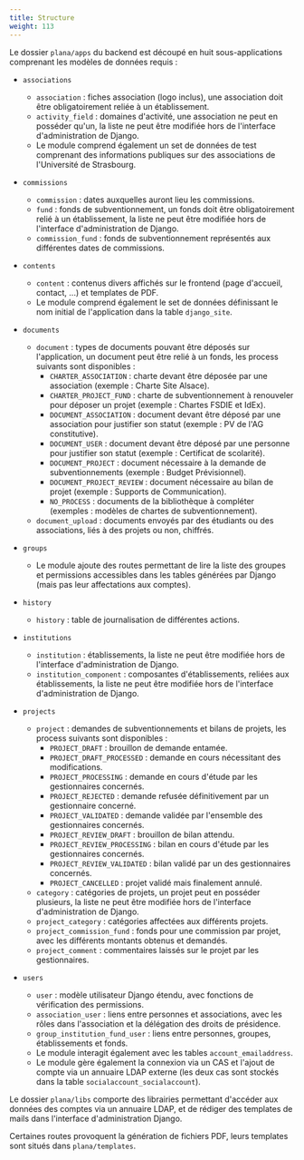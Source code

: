 ```yaml
---
title: Structure
weight: 113
---
```


Le dossier `plana/apps` du backend est découpé en huit sous-applications comprenant les modèles de données requis :

- `associations`
  - `association` : fiches association (logo inclus), une association doit être obligatoirement reliée à un établissement.
  - `activity_field` : domaines d'activité, une association ne peut en posséder qu'un, la liste ne peut être modifiée hors de l'interface d'administration de Django.
  - Le module comprend également un set de données de test comprenant des informations publiques sur des associations de l'Université de Strasbourg.

- `commissions`
  - `commission` : dates auxquelles auront lieu les commissions.
  - `fund` : fonds de subventionnement, un fonds doit être obligatoirement relié à un établissement, la liste ne peut être modifiée hors de l'interface d'administration de Django.
  - `commission_fund` : fonds de subventionnement représentés aux différentes dates de commissions.

- `contents`
  - `content` : contenus divers affichés sur le frontend (page d'accueil, contact, ...) et templates de PDF.
  - Le module comprend également le set de données définissant le nom initial de l'application dans la table `django_site`.

- `documents`
  - `document` : types de documents pouvant être déposés sur l'application, un document peut être relié à un fonds, les process suivants sont disponibles :
    - `CHARTER_ASSOCIATION` : charte devant être déposée par une association (exemple : Charte Site Alsace).
    - `CHARTER_PROJECT_FUND` : charte de subventionnement à renouveler pour déposer un projet (exemple : Chartes FSDIE et IdEx).
    - `DOCUMENT_ASSOCIATION` : document devant être déposé par une association pour justifier son statut (exemple : PV de l'AG constitutive).
    - `DOCUMENT_USER` : document devant être déposé par une personne pour justifier son statut (exemple : Certificat de scolarité).
    - `DOCUMENT_PROJECT` : document nécessaire à la demande de subventionnements (exemple : Budget Prévisionnel).
    - `DOCUMENT_PROJECT_REVIEW` : document nécessaire au bilan de projet (exemple : Supports de Communication).
    - `NO_PROCESS` : documents de la bibliothèque à compléter (exemples : modèles de chartes de subventionnement).
  - `document_upload` : documents envoyés par des étudiants ou des associations, liés à des projets ou non, chiffrés.

- `groups`
  - Le module ajoute des routes permettant de lire la liste des groupes et permissions accessibles dans les tables générées par Django (mais pas leur affectations aux comptes).

- `history`
  - `history` : table de journalisation de différentes actions.

- `institutions`
  - `institution` : établissements, la liste ne peut être modifiée hors de l'interface d'administration de Django.
  - `institution_component` : composantes d'établissements, reliées aux établissements, la liste ne peut être modifiée hors de l'interface d'administration de Django.

- `projects`
  - `project` : demandes de subventionnements et bilans de projets, les process suivants sont disponibles :
    - `PROJECT_DRAFT` : brouillon de demande entamée.
    - `PROJECT_DRAFT_PROCESSED` : demande en cours nécessitant des modifications.
    - `PROJECT_PROCESSING` : demande en cours d'étude par les gestionnaires concernés.
    - `PROJECT_REJECTED` : demande refusée définitivement par un gestionnaire concerné.
    - `PROJECT_VALIDATED` : demande validée par l'ensemble des gestionnaires concernés.
    - `PROJECT_REVIEW_DRAFT` : brouillon de bilan attendu.
    - `PROJECT_REVIEW_PROCESSING` : bilan en cours d'étude par les gestionnaires concernés.
    - `PROJECT_REVIEW_VALIDATED` : bilan validé par un des gestionnaires concernés.
    - `PROJECT_CANCELLED` : projet validé mais finalement annulé.
  - `category` : catégories de projets, un projet peut en posséder plusieurs, la liste ne peut être modifiée hors de l'interface d'administration de Django.
  - `project_category` : catégories affectées aux différents projets.
  - `project_commission_fund` : fonds pour une commission par projet, avec les différents montants obtenus et demandés.
  - `project_comment` : commentaires laissés sur le projet par les gestionnaires.

- `users`
  - `user` : modèle utilisateur Django étendu, avec fonctions de vérification des permissions.
  - `association_user` : liens entre personnes et associations, avec les rôles dans l'association et la délégation des droits de présidence.
  - `group_institution_fund_user` : liens entre personnes, groupes, établissements et fonds.
  - Le module interagit également avec les tables `account_emailaddress`.
  - Le module gère également la connexion via un CAS et l'ajout de compte via un annuaire LDAP externe (les deux cas sont stockés dans la table `socialaccount_socialaccount`).

Le dossier `plana/libs` comporte des librairies permettant d'accéder aux données des comptes via un annuaire LDAP, et de rédiger des templates de mails dans l'interface d'administration Django.

Certaines routes provoquent la génération de fichiers PDF, leurs templates sont situés dans `plana/templates`.
